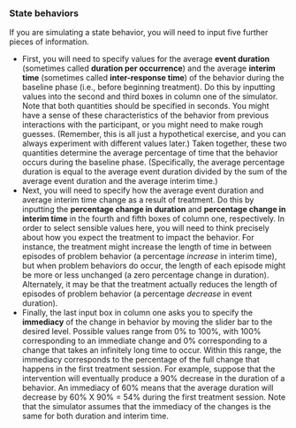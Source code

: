### State behaviors

If you are simulating a state behavior, you will need to input five further pieces of information.

* First, you will need to specify values for the average __event duration__ (sometimes called __duration per occurrence__) and the average __interim time__ (sometimes called __inter-response time__) of the behavior during the baseline phase (i.e., before beginning treatment). Do this by inputting values into the second and third boxes in column one of the simulator. Note that both quantities should be specified in seconds. You might have a sense of these characteristics of the behavior from previous interactions with the participant, or you might need to make rough guesses. (Remember, this is all just a hypothetical exercise, and you can always experiment with different values later.) Taken together, these two quantities determine the average percentage of time that the behavior occurs during the baseline phase. (Specifically, the average percentage duration is equal to the average event duration divided by the sum of the average event duration and the average interim time.)
* Next, you will need to specify how the average event duration and average interim time change as a result of treatment. Do this by inputting the __percentage change in duration__ and __percentage change in interim time__ in the fourth and fifth boxes of column one, respectively. In order to select sensible values here, you will need to think precisely about how you expect the treatment to impact the behavior. For instance, the treatment might increase the length of time in between episodes of problem behavior (a percentage _increase_ in interim time), but when problem behaviors do occur, the length of each episode might be more or less unchanged (a zero percentage change in duration). Alternately, it may be that the treatment actually reduces the length of episodes of problem behavior (a percentage _decrease_ in event duration).
* Finally, the last input box in column one asks you to specify the __immediacy__ of the change in behavior by moving the slider bar to the desired level. Possible values range from 0% to 100%, with 100% corresponding to an immediate change and 0% corresponding to a change that takes an infinitely long time to occur. Within this range, the immediacy corresponds to the percentage of the full change that happens in the first treatment session. For example, suppose that the intervention will eventually produce a 90% decrease in the duration of a behavior. An immediacy of 60% means that the average duration will decrease by 60% X 90% = 54% during the first treatment session. Note that the simulator assumes that the immediacy of the changes is the same for both duration and interim time.
